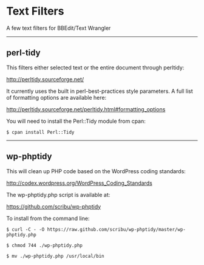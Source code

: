 Text Filters
============

A few text filters for BBEdit/Text Wrangler

-------------

## perl-tidy


This filters either selected text or the entire document through perltidy:

 http://perltidy.sourceforge.net/
 
It currently uses the built in perl-best-practices style parameters. A full list of formatting options are available here:

 http://perltidy.sourceforge.net/perltidy.html#formatting_options
 
You will need to install the Perl::Tidy module from cpan:

```
$ cpan install Perl::Tidy

```

-------------

## wp-phptidy

This will clean up PHP code based on the WordPress coding standards:

 http://codex.wordpress.org/WordPress_Coding_Standards
 
The wp-phptidy.php script is available at:

 https://github.com/scribu/wp-phptidy
 
To install from the command line:

```
$ curl -C - -O https://raw.github.com/scribu/wp-phptidy/master/wp-phptidy.php

$ chmod 744 ./wp-phptidy.php

$ mv ./wp-phptidy.php /usr/local/bin
```
 
